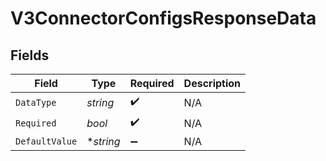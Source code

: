 # V3ConnectorConfigsResponseData


## Fields

| Field              | Type               | Required           | Description        |
| ------------------ | ------------------ | ------------------ | ------------------ |
| `DataType`         | *string*           | :heavy_check_mark: | N/A                |
| `Required`         | *bool*             | :heavy_check_mark: | N/A                |
| `DefaultValue`     | **string*          | :heavy_minus_sign: | N/A                |